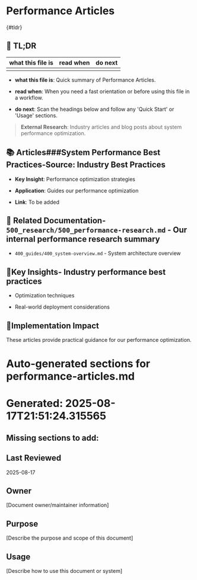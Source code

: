 <!-- CONTEXT_REFERENCE: 400_guides/400_cursor-context-engineering-guide.md -->
<!-- MODULE_REFERENCE: 400_guides/400_deployment-environment-guide.md -->
<!-- MODULE_REFERENCE: 400_guides/400_performance-optimization-guide.md -->
<!-- MODULE_REFERENCE: 400_guides/400_system-overview.md -->

# Performance Articles

{#tldr}

## 🔎 TL;DR

| what this file is | read when | do next |
|---|---|---|
|  |  |  |

- **what this file is**: Quick summary of Performance Articles.

- **read when**: When you need a fast orientation or before using this file in a workflow.

- **do next**: Scan the headings below and follow any 'Quick Start' or 'Usage' sections.

> **External Research**: Industry articles and blog posts about system performance optimization.

## 📚 **Articles**###**System Performance Best Practices**-**Source**: Industry Best Practices

- **Key Insight**: Performance optimization strategies

- **Application**: Guides our performance optimization

- **Link**: To be added

## 🔗 **Related Documentation**- `500_research/500_performance-research.md` - Our internal performance research summary

- `400_guides/400_system-overview.md` - System architecture overview

## 📖**Key Insights**- Industry performance best practices

- Optimization techniques

- Real-world deployment considerations

## 🎯**Implementation Impact**

These articles provide practical guidance for our performance optimization.

<!-- README_AUTOFIX_START -->
# Auto-generated sections for performance-articles.md
# Generated: 2025-08-17T21:51:24.315565

## Missing sections to add:

## Last Reviewed

2025-08-17

## Owner

[Document owner/maintainer information]

## Purpose

[Describe the purpose and scope of this document]

## Usage

[Describe how to use this document or system]

<!-- README_AUTOFIX_END -->
